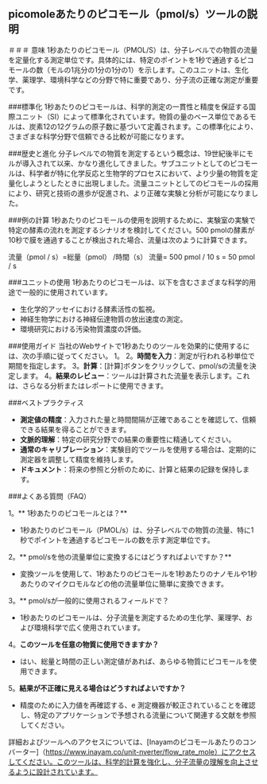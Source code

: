 ## picomoleあたりのピコモール（pmol/s）ツールの説明

＃＃＃ 意味
1秒あたりのピコモール（PMOL/S）は、分子レベルでの物質の流量を定量化する測定単位です。具体的には、特定のポイントを1秒で通過するピコモールの数（モルの1兆分の1分の1分の1）を示します。このユニットは、生化学、薬理学、環境科学などの分野で特に重要であり、分子流の正確な測定が重要です。

###標準化
1秒あたりのピコモールは、科学的測定の一貫性と精度を保証する国際ユニット（SI）によって標準化されています。物質の量のベース単位であるモルは、炭素12の12グラムの原子数に基づいて定義されます。この標準化により、さまざまな科学分野で信頼できる比較が可能になります。

###歴史と進化
分子レベルでの物質を測定するという概念は、19世紀後半にモルが導入されて以来、かなり進化してきました。サブユニットとしてのピコモールは、科学者が特に化学反応と生物学的プロセスにおいて、より少量の物質を定量化しようとしたときに出現しました。流量ユニットとしてのピコモールの採用により、研究と技術の進歩が促進され、より正確な実験と分析が可能になりました。

###例の計算
1秒あたりのピコモールの使用を説明するために、実験室の実験で特定の酵素の流れを測定するシナリオを検討してください。500 pmolの酵素が10秒で膜を通過することが検出された場合、流量は次のように計算できます。

流量（pmol / s）=総量（pmol） /時間（s）
流量= 500 pmol / 10 s = 50 pmol / s

###ユニットの使用
1秒あたりのピコモールは、以下を含むさまざまな科学的用途で一般的に使用されています。
- 生化学的アッセイにおける酵素活性の監視。
- 神経生物学における神経伝達物質の放出速度の測定。
- 環境研究における汚染物質濃度の評価。

###使用ガイド
当社のWebサイトで1秒あたりのツールを効果的に使用するには、次の手順に従ってください。
1。
2。**時間を入力**：測定が行われる秒単位で期間を指定します。
3。**計算**：[計算]ボタンをクリックして、pmol/sの流量を決定します。
4。**結果のレビュー**：ツールは計算された流量を表示します。これは、さらなる分析またはレポートに使用できます。

###ベストプラクティス
-  **測定値の精度**：入力された量と時間間隔が正確であることを確認して、信頼できる結果を得ることができます。
-  **文脈的理解**：特定の研究分野での結果の重要性に精通してください。
-  **通常のキャリブレーション**：実験目的でツールを使用する場合は、定期的に測定器を調整して精度を維持します。
-  **ドキュメント**：将来の参照と分析のために、計算と結果の記録を保持します。

###よくある質問（FAQ）

1。** 1秒あたりのピコモールとは？**
-  1秒あたりのピコモール（PMOL/s）は、分子レベルでの物質の流量、特に1秒でポイントを通過するピコモールの数を示す測定単位です。

2。** pmol/sを他の流量単位に変換するにはどうすればよいですか？**
- 変換ツールを使用して、1秒あたりのピコモールを1秒あたりのナノモルや1秒あたりのマイクロモルなどの他の流量単位に簡単に変換できます。

3。** pmol/sが一般的に使用されるフィールドで？
-  1秒あたりのピコモールは、分子流量を測定するための生化学、薬理学、および環境科学で広く使用されています。

4。**このツールを任意の物質に使用できますか？**
- はい、総量と時間の正しい測定値があれば、あらゆる物質にピコモールを使用できます。

5。**結果が不正確に見える場合はどうすればよいですか？**
- 精度のために入力値を再確認する、e 測定機器が較正されていることを確認し、特定のアプリケーションで予想される流量について関連する文献を参照してください。

詳細およびツールへのアクセスについては、[Inayamのピコモールあたりのコンバーター]（https://www.inayam.co/unit-nverter/flow_rate_mole）にアクセスしてください。このツールは、科学的計算を強化し、分子流量の理解を向上させるように設計されています。
